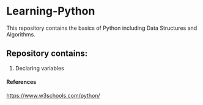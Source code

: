 # Learning-Python

This repository contains the basics of Python including Data Structures and Algorithms.

## Repository contains:
1. Declaring variables

#### References
https://www.w3schools.com/python/